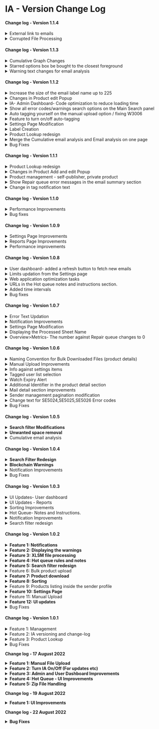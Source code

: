 # IA - Version Change Log

#### Change log - Version 1.1.4

<details>

<summary>External link to emails</summary>

17 April 2023

1. Added a textbox in the Individual user settings page
2. Added the redirection towards the delegated Gmail inbox when the open link is clicked on the email detail section

</details>

<details>

<summary>Corrupted File Processing</summary>

17 April 2023

1. Fixed the Corrupted file issue.

</details>

#### Change log - Version 1.1.3

<details>

<summary>Cumulative Graph Changes</summary>

04 April 2023

1. Updated the cumulative graph to display and provide statistics on “ no action required” emails satisfying the below conditions.
   * Only published status workflows in the email.
   * Only HP status workflows in the email
   * Combination of either published and HP statuses only in the email.

</details>

<details>

<summary>Starred options box be bought to the closest foreground</summary>

04 April 2023

1. Stared options box moved to the closest foreground so the entire box can be seen so that you do not need to scroll to see the cancel, remove star, update options

</details>

<details>

<summary>Warning text changes for email analysis</summary>

04 April 2023

1. Changed the warning text to "IA was not introduced yet. Data Unavailable"  If the date selected is before 05 Dec 2021 (When IA first became live in production). Same should apply to the weekly and monthly selection.
2. Changed the Warning text to "Cumulative stats not available during this timeframe" if the selected date range is before 03 Feb 2023.
3. On dealing with the overlapping dates where calculation uses partial data IA will show the warning message as "Data might be inaccurate".

</details>

#### Change log - Version 1.1.2

<details>

<summary>Increase the size of the email label name up to 225</summary>

24 February 2023

1. Increased the Label name text field size up to 225 characters

</details>

<details>

<summary>Changes in Product edit Popup</summary>

24 February 2023

1\. Static data is added to a separate tab in the Add and edit product section



</details>

<details>

<summary> IA- Admin Dashboard- Code optimization to reduce loading time</summary>

24 February 2023

1.Convert from ORM queries to direct DB queries



</details>

<details>

<summary>Show all error codes/warnings search options on the Main Search panel</summary>

24 February 2023

1. Added new error codes in the Main search panel for 422,500,502,504 errors

</details>

<details>

<summary>Auto tagging yourself on the manual upload option / fixing W3006 </summary>

24 February 2023

1. Added Auto-tagging functionality while doing the manual upload and resolving the W3006 errors.

</details>

<details>

<summary>Feature to turn on/off auto-tagging</summary>

24 February 2023

1\. Added an auto-tagging on/off feature on the settings page



</details>

<details>

<summary>Settings Page Modification</summary>

24 February 2023

1. Changed IA Settings Page to Restrict universal settings only to super admin

</details>

<details>

<summary>Label Creation</summary>

24 February 2023

1. Added the functionality for the user should be able to create the labels against each email in the user dashboard.

</details>

<details>

<summary>Product Lookup redesign </summary>

24 February 2023

1. Added a separate tab on the product lookup and Add/Edit product page to display the static data coming from the blockchain.

</details>

<details>

<summary>Merge the Cumulative email analysis and Email analysis on one page</summary>

24 February 2023

1. Merged the Cumulative email analysis and email analysis pages as one page and kept the name of the page as Email analysis.
2. Added “N/A” value for the items in the email analysis section while the stats selected a date range before 02 Feb 2023.

</details>

<details>

<summary>Bug Fixes</summary>

23 February 2023

1. Email doesn't show the chevron icon to show all the attachments to the mail

</details>



#### Change log - Version 1.1.1

<details>

<summary>Product Lookup redesign</summary>

09 February 2023

1. Added table view in the graph section.
2. Added more product-related details.

</details>

<details>

<summary>Changes in Product Add and edit Popup</summary>

09 February 2023

1. Added more product-related fields in the Product add and edit popup sections.

</details>

<details>

<summary>Product management - self-publisher, private product</summary>

09 February 2023

1. Added Self-publisher and private checkboxes in the Product add popup.

</details>

<details>

<summary>Show Repair queue error messages in the email summary section</summary>

09 February 2023

1. If there are warnings and repair errors for an email, should display the repair queue error messages in the email summary section.

</details>

<details>

<summary>Change in tag notification text</summary>

09 February 2023

1. Changed the sentence to \[Tagger] tagged you, \[+ other Tagged Users] in the mail. Reason being \[Reason]

</details>

#### Change log - Version 1.1.0

<details>

<summary>Performance Improvements</summary>

01 February 2023

1. User Dashboard optimization completed
2. Added new check in refresh logic on the user dashboard section
3. Optimized the workflow analysis section.

</details>

<details>

<summary>Bug fixes</summary>

01 February 2023

1. Instead of showing EWOA status, the emails that come under hot queue mail should show up in the Hot queue status.

</details>

#### Change log - Version 1.0.9

<details>

<summary>Settings Page Improvements</summary>

19 January 2023

1. Added the following headings System wide universal setting, Individual User Settings in the Settings page.

</details>

<details>

<summary>Reports Page Improvements</summary>

19 January 2023

1. Added No action required and no of email count while hovering over the data visualization bar.

</details>

<details>

<summary>Performance improvements</summary>

19 January 2023

1. Optimized the APIs in the trend analysis section to improve the performance of the application.

</details>

#### Change log - Version 1.0.8

<details>

<summary>User dashboard- added a refresh button to fetch new emails</summary>

11 January 2023

1. Added the functionality of enabling a refresh button only when there are new emails

</details>

<details>

<summary>Limits updation from the Settings page</summary>

11 January 2023

1. Price limits for nav\_a, entry\_a, and exit\_a are added to the settings page.
2.  Price limits can be updated universally, and not for individual senders from Settings Page.



</details>

<details>

<summary>Web application optimization tasks</summary>

11 January 2023

1. Reduced the user dashboard loading time
2. Changed the direct DB queries for the metrics portion in the admin dashboard.

</details>

<details>

<summary>URLs in the Hot queue notes and instructions section.</summary>

11 January 2023

1. Added the ability to copy the notes and instructions in the hot queue popup in the user dashboard.
2. Added the ability to view the URLs if any in notes and instructions.

</details>

<details>

<summary>Added time intervals</summary>

11 January 2023

1. Added time intervals in the x-axis point for all the graphs having time
2. Changed the x-axis in the form 12 am - 1 am instead of just 1 am

</details>

<details>

<summary>Bug fixes</summary>

11 January 2023

1. In the User dashboard, the Tagged user list is not showing correctly

</details>

#### Change log - Version 1.0.7

<details>

<summary>Error Text Updation</summary>

13 December 2022

1. Updated the error code text  SE5024, SE5025, and SE5026 to "For the product (Fund name), Predicted \_\_\_\_ is greater than XXXX"

</details>

<details>

<summary>Notification Improvements</summary>

13 December 2022

1. Removed the cross button for deleting the notifications.

</details>

<details>

<summary>Settings Page Modification</summary>

13 December 2022

1. Updated the tagged user dropdown list to be individual
2. Added infinite scroll to user dropdown
3. Updated the Preference to only show the selected users in the drop-down list\


</details>

<details>

<summary>Displaying the Processed Sheet Name</summary>

13 December 2022

1. Displayed the Spreadsheet's processed Tab(sheet) name for each processed file- on the details pane.

</details>

<details>

<summary>Overview>Metrics- The number against Repair queue changes to 0</summary>

13 December 2022

1. The number against the Repair queue is now fixed even if the status is changed to resolved.

</details>

#### Change log - Version 1.0.6

<details>

<summary>Naming Convention for Bulk Downloaded Files (product details)</summary>

09 December 2022

1. When the search field is blank, then the download option downloads all products to a file called IA PMDB Products All \_downloaded date-24hrtime.csv
2. Otherwise, it downloads the products that match the search to a file called IA PMDB Products Search by xxxxxx\_downloaded date-24time.csv

</details>

<details>

<summary>Manual Upload Improvements</summary>

09 December 2022

1. Added the ability to view the list of selected files, and add/remove files from the list

</details>

<details>

<summary>Info against settings items</summary>

09 December 2022

1. Settings page- added an information button against all items in the settings page, and display information regarding that setting when clicked.

</details>

<details>

<summary>Tagged user list selection</summary>

09 December 2022

1. Settings page- Added the ability for the user to set a list of users, who should be showing up on their starred emails filter

</details>

<details>

<summary>Watch Expiry Alert</summary>

09 December 2022

1. Created an alert for when the watch expiry is in less than 6 days

</details>

<details>

<summary>Additional Identifier in the product detail section</summary>

09 December 2022

1. Added the ability for users to add additional identifiers (in addition to the primary identifier) in the product details section.

</details>

<details>

<summary>Mail detail section improvements</summary>

09 December 2022

1. The subject in the mail detail section is trimmed. This section should be dynamic when the user does resize the mail detail section.

</details>

<details>

<summary>Sender management pagination modification</summary>

09 December 2022

1. Sender management- Reduce the number of items per page from 100 to 25, to make the loading faster.

</details>

<details>

<summary>Change text for SE5024,SE5025,SE5026 Error codes</summary>

09 December 2022

1. Changed the error code text for SE5024, SE5025, and SE5026 error codes according to the value set from the Django admin section.

</details>

<details>

<summary>Bug Fixes</summary>

09 December 2022

1. Fixed the Emails received in the fund data mailbox that is sometimes not fetched by IA issue.
2. Incorrect HP error assignment on new products. (Different unique id, but same product name/sender product name )
3. IA is not fetching emails released from quarantine.
4. Click on a notification item with multiple files/errors. Upon resolving one, it goes back to the home page
5. The notification number is incorrect - When the user resolves one tagged email then the count of the notification section is reduced. Even though the mail gets resolved the count should not be reduced unless the user untagged that email from the user.
6. Fixed the EWKA error occurring for the Hot queued mail issue.



</details>

#### Change log - Version 1.0.5

<details>

<summary><strong>Search filter Modifications</strong></summary>

November 17, 2022

1. The user is now able to search the All with “Read”, and “Unread” combinations.
2. Added Read and Unread filter functionality with whole data.
3. The All checkbox will get dissected automatically when the user selects some specific date fields.

</details>

<details>

<summary><strong>Unwanted space removal</strong></summary>

November 17, 2022

1. Removed unwanted white space in product names published by Blockchain

</details>

<details>

<summary>Cumulative email analysis</summary>

November 17, 2022

1. Added cumulative email analysis section in the admin dashboard(Reports section).
2. The repair queue count in the cumulative email section will not change if an already existing error email item is resolved.

</details>

#### Change log - Version 1.0.4

<details>

<summary><strong>Search Filter Redesign</strong></summary>

November 14, 2022

1. Removed the locked dates for Read and Unread checkboxes.

</details>

<details>

<summary><strong>Blockchain Warnings</strong></summary>

November 14, 2022

1. Changed the W6003 warning from “Set to Repair Queue” to “Set to Republish”.

</details>

<details>

<summary>Notification Improvements</summary>

November 14, 2022

1. Added a refresh button in the notification section.
2. Added the refresh functionality while clicking on the notification bell icon.

</details>

<details>

<summary>Bug Fixes</summary>

November 14, 2022

1. Fixed the bug in the hot queue section. The bug was when clicking on either Notes or Instructions it results in a blank page.

</details>

#### Change log - Version 1.0.3

<details>

<summary>UI Updates- User dashboard</summary>

October 31, 2022

1. Included the logged-in user name next to the bell icon.
2. Added EWOA, Quarantine, and IA Processing statuses in the total breakdown section.
3. Updated the time with a leading zero for hours under 10
4. For unselected emails added a hint of a border
5. Changed the Selected emails are white, and items not selected are shaded.
6. Fixed at a certain number of characters of email address information.
7. Changed the sliders to adjust their respective window without adjusting the other window
8. Improved the design while resizing the User and Sender reports section.
9. White space after the subject line is removed.
10. The inconsistent height of the emails was removed.

</details>

<details>

<summary>UI Updates - Reports</summary>

October 31, 2022

1. File Analysis changed to Workflow Status Analysis. On Hovering over the title, the following text “Analysis of Workflow statuses predicted with a unit price fundtag” is added.
2. Product Analysis changed to Unit Price Records Analysis. On Hovering over the title, the following text “Number of individual records of products with unit price information and dates” is added.
3. On Hovering over the Files title, the following text “Processed files by IA predicted by IA with unit price fundtag” is added.
4. On Hovering over Workflow Status Analysis Emails, the following text “Total number of emails that have an IA unit price fundtag prediction” is added.
5. On Hovering over Files Emails, the following text “Total number of emails that have an IA unit price tag prediction but excluding emails that do not have any processed files such as Quarantine and EWOA” is added
6. On Hover over Files total, the following text “ Total is the number of files processed by IA. Total does not usually include Quarantine and EWOA as there are usually no files processed by IA for those" is added.

</details>

<details>

<summary>Sorting Improvements</summary>

October 31, 2022

1. Added sorting option for search results

</details>

<details>

<summary>Hot Queue- Notes and Instructions. </summary>

October 31, 2022

1. Added Notes and Instructions tabs
2. Updated the Character length of Notes and Instructions to 2000 Characters.
3. Added a pop-up while the user clicks on the hot queue status
4. Added the functionality to display remaining characters to reach the 2000 characters limit in HotQueue notes and instructions

</details>

<details>

<summary>Notification Improvements</summary>

October 31, 2022

1. In the notifications section, included the information about the user that Tagged the mail. eg: “Xxxxx Tagged you in the mail".

</details>

<details>

<summary>Search filter redesign</summary>

October 31, 2022

1. Changed the Tagged User Quick Search. While searching, it will show all the tagged items of the user/users selected without affecting the main search panel.
2. If users are already selected in Tagged User Quick Search and want to do a search in the main panel page, Then click on search in the main search panel, it will clear any users already in the Tagged User Quick Search before performing the search.
3. If the "all" checkbox is selected, then the date fields will get grayed, and added a text by saying "Unselect All to change date".

</details>

#### Change log - Version 1.0.2

<details>

<summary><strong>Feature 1: Notifications</strong></summary>

October 20,2022

1.Added Notification for the tagee when tagging email, include bell icon with number of starred/tagged emails for particular user

</details>

<details>

<summary><strong>Feature 2: Displaying the warnings</strong></summary>

October 20,2022

1**.**Displayed block chain warnings on successfully published emails/files.



</details>

<details>

<summary><strong>Feature 3: XLSM file processing</strong></summary>

October 20.2022

1.Added Support for XLSM file type (Excel Macro) processing in IA.





</details>

<details>

<summary><strong>Feature 4: Hot queue rules and notes</strong></summary>

October 20,2022

1.Hot queue- Added the ability for the user to add notes against each rule they create - notes are not mandatory.

2.Added the ability for users to view hot-queue rules and notes from the user dashboard, hot-queue tab







</details>

<details>

<summary><strong>Feature 5: Search filter redesign</strong></summary>

October 20,2022

1.Search filter redesign- Updated the Move read/unread filters inside the search pane.





</details>

<details>

<summary>Feature 6: Bulk product upload</summary>

October 20,2022

1.IA PMDB - Added the ability to bulk create products via CSV/xlsx file upload in prescribed format.



</details>

<details>

<summary><strong>Feature 7: Product download</strong></summary>

October 20,2022

1.Added the ability to download product information.



</details>

<details>

<summary><strong>Feature 8: Sorting</strong></summary>

October 20 ,2022

1.Added the ability for the user to sort the hot queue page - based on all columns displayed, in ascending and descending order.

2.Sender management- Added the ability to sort the list of senders based on all columns in ascending or descending order.



</details>

<details>

<summary>Feature 9: Products listing inside the sender profile</summary>

October 20,2022

1.Sender Management - listed the products which are successfully published by each sender inside the profile of the sender.



</details>

<details>

<summary><strong>Feature 10: Settings Page</strong></summary>

October  20 ,2022

1.Created a new Settings page



</details>

<details>

<summary>Feature 11: Manual Upload</summary>

October 20 ,2022

1.Added the ability to Manual upload more than 1 file at a time



</details>

<details>

<summary><strong>Feature 12: UI updates</strong></summary>

October  20 ,2022

1.Updated the UI of Product management page

2.Updated the UI of User management page

3.Updated the UI of Overview/Client reports

4.Updated the UI of Overview/User reports

5**.**Updated the UI of Overview/reports





</details>

<details>

<summary>Bug Fixes</summary>

October 20,2022

1.Removed the Image file from the Hot queue items in the dashboard

</details>



#### Change log - Version 1.0.1

<details>

<summary> Feature 1: Management </summary>

04 August 2022

1. Added a new Management button in the sidebar.
2. Changed the UI of the User management, Sender management, and Product management sections.



</details>

<details>

<summary>Feature 2: IA versioning and change-log</summary>

04 August 2022

1. Added the version in the pop-up on the left bottom logout section.
2. Added change log button on the logout section pop-up.

</details>

<details>

<summary>Feature 3: Product Lookup</summary>

1. Added Product lookup in the user dashboard sidebar.&#x20;

</details>

<details>

<summary>Bug Fixes</summary>

1. Fixed the Mails without attachments are not being considered in the hot queue item.

</details>

**Change log - 17 August 2022**

<details>

<summary><strong>Feature 1: Manual File Upload</strong></summary>

1. Added the ability for the user to upload csv / excel files via IA dashboard for processing.

</details>

<details>

<summary><strong>Feature 2: Turn IA On/Off (For updates etc)</strong></summary>

1. Added the functionality for the user should be able to turn IA on or off from the supervisor dashboard.
2. The user should be able to manually specify the time period from which the mails should be fetched.

</details>

<details>

<summary><strong>Feature 3: Admin and User Dashboard Improvements</strong></summary>

1. Update UI to resemble DDO- Implementation of sidebar and layout change on admin and user dashboards.
2. Changed the position of User Management, Sender Management, and Product Management on the sidebar**.**

</details>

<details>

<summary><strong>Feature 4: Hot Queue -  UI Improvements</strong></summary>

1. Changed activate/deactivate button to the green slide bar.

</details>

<details>

<summary><strong>Feature 5: Zip File Handling</strong></summary>

1. No passwords are required Zip files processing has been done.
2. Description has now changed for Zip files that have not been processed as an “Unhandled zip file”.

</details>

**Change log - 19 August 2022**

<details>

<summary><strong>Feature 1: UI Improvements</strong></summary>

1. User dashboard resizing the screens has been done.
2. Added the Error description in the error analysis section while hovering over a particular error code item.

</details>

**Change log - 22 August 2022**

<details>

<summary><strong>Bug Fixes</strong></summary>

Fixed the something went wrong error message issue.

</details>

####

